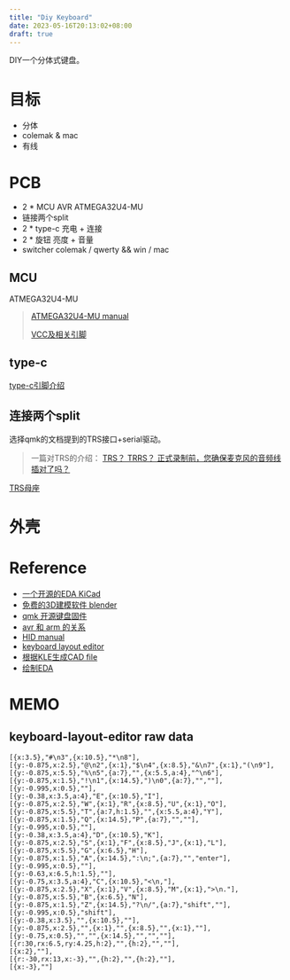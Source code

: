 ```yaml
---
title: "Diy Keyboard"
date: 2023-05-16T20:13:02+08:00
draft: true
---
```


DIY一个分体式键盘。

<!--more-->

# 目标

- 分体
- colemak & mac
- 有线

# PCB

- 2 * MCU AVR ATMEGA32U4-MU
- 链接两个split
- 2 * type-c 充电 + 连接
- 2 * 旋钮 亮度 + 音量
- switcher colemak / qwerty && win / mac

## MCU

ATMEGA32U4-MU

> [ATMEGA32U4-MU manual](https://atta.szlcsc.com/upload/public/pdf/source/20170515/1494827289828.pdf)
> 
> [VCC及相关引脚](https://electronics.stackexchange.com/questions/330186/do-i-have-to-provide-vcc-to-every-vcc-pin-on-atmega32u4-mcu)

## type-c

[type-c引脚介绍](https://zhuanlan.zhihu.com/p/439068141)

## 连接两个split

选择qmk的文档提到的TRS接口+serial驱动。

> 一篇对TRS的介绍： [TRS？ TRRS？ 正式录制前，您确保麦克风的音频线插对了吗？](https://zhuanlan.zhihu.com/p/144233538)

[TRS母座](https://so.szlcsc.com/global.html?c=&k=C5123139)

# 外壳


# Reference

- [一个开源的EDA KiCad](https://www.kicad.org/)
- [免费的3D建模软件 blender](https://www.blender.org/)
- [qmk 开源键盘固件](https://docs.qmk.fm/#/)
- [avr 和 arm 的关系](https://www.geeksforgeeks.org/difference-between-avr-and-arm/)
- [HID manual](https://www.usb.org/sites/default/files/documents/hut1_12v2.pdf)
- [keyboard layout editor](http://www.keyboard-layout-editor.com/)
- [根据KLE生成CAD file](http://builder.swillkb.com/)
- [绘制EDA](https://www.zfrontier.com/app/flow/eVz53QMw7VMA)

# MEMO

## keyboard-layout-editor raw data

```plain
[{x:3.5},"#\n3",{x:10.5},"*\n8"],
[{y:-0.875,x:2.5},"@\n2",{x:1},"$\n4",{x:8.5},"&\n7",{x:1},"(\n9"],
[{y:-0.875,x:5.5},"%\n5",{a:7},"",{x:5.5,a:4},"^\n6"],
[{y:-0.875,x:1.5},"!\n1",{x:14.5},")\n0",{a:7},"",""],
[{y:-0.995,x:0.5},""],
[{y:-0.38,x:3.5,a:4},"E",{x:10.5},"I"],
[{y:-0.875,x:2.5},"W",{x:1},"R",{x:8.5},"U",{x:1},"O"],
[{y:-0.875,x:5.5},"T",{a:7,h:1.5},"",{x:5.5,a:4},"Y"],
[{y:-0.875,x:1.5},"Q",{x:14.5},"P",{a:7},"",""],
[{y:-0.995,x:0.5},""],
[{y:-0.38,x:3.5,a:4},"D",{x:10.5},"K"],
[{y:-0.875,x:2.5},"S",{x:1},"F",{x:8.5},"J",{x:1},"L"],
[{y:-0.875,x:5.5},"G",{x:6.5},"H"],
[{y:-0.875,x:1.5},"A",{x:14.5},":\n;",{a:7},"","enter"],
[{y:-0.995,x:0.5},""],
[{y:-0.63,x:6.5,h:1.5},""],
[{y:-0.75,x:3.5,a:4},"C",{x:10.5},"<\n,"],
[{y:-0.875,x:2.5},"X",{x:1},"V",{x:8.5},"M",{x:1},">\n."],
[{y:-0.875,x:5.5},"B",{x:6.5},"N"],
[{y:-0.875,x:1.5},"Z",{x:14.5},"?\n/",{a:7},"shift",""],
[{y:-0.995,x:0.5},"shift"],
[{y:-0.38,x:3.5},"",{x:10.5},""],
[{y:-0.875,x:2.5},"",{x:1},"",{x:8.5},"",{x:1},""],
[{y:-0.75,x:0.5},"","",{x:14.5},"","",""],
[{r:30,rx:6.5,ry:4.25,h:2},"",{h:2},"",""],
[{x:2},""],
[{r:-30,rx:13,x:-3},"",{h:2},"",{h:2},""],
[{x:-3},""]
```